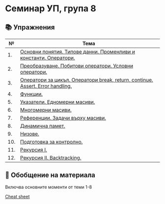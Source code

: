 # Семинар УП, група 8

## :books: Упражнения
| № | Тема |
| --- | --- |
| 1. | [Основни понятия. Типове данни. Променливи и константи. Оператори.](https://github.com/ivanahristova/introduction-to-programming-2023-2024/tree/main/sem01) |
| 2. | [Преобразуване. Побитови оператори. Условни оператори.](https://github.com/ivanahristova/introduction-to-programming-2023-2024/tree/main/sem02) |
| 3. | [Оператори за цикъл. Оператори break, return, continue. Assert. Error handling.](https://github.com/ivanahristova/introduction-to-programming-2023-2024/tree/main/sem03) |
| 4. | [Функции.](https://github.com/ivanahristova/introduction-to-programming-2023-2024/tree/main/sem04) |
| 5. | [Указатели. Едномерни масиви.](https://github.com/ivanahristova/introduction-to-programming-2023-2024/tree/main/sem05) |
| 6. | [Многомерни масиви.](https://github.com/ivanahristova/introduction-to-programming-2023-2024/tree/main/sem06) |
| 7. | [Референции. Задачи върху масиви.](https://github.com/ivanahristova/introduction-to-programming-2023-2024/tree/main/sem07) |
| 8. | [Динамична памет.](https://github.com/ivanahristova/introduction-to-programming-2023-2024/tree/main/sem08) |
| 9. | [Низове.](https://github.com/ivanahristova/introduction-to-programming-2023-2024/tree/main/sem09) |
| 10. | [Подготовка за контролно.](https://github.com/ivanahristova/introduction-to-programming-2023-2024/tree/main/sem10) |
| 11. | [Рекурсия I.](https://github.com/ivanahristova/introduction-to-programming-2023-2024/tree/main/sem11) |
| 12. | [Рекурсия II. Backtracking.](https://github.com/ivanahristova/introduction-to-programming-2023-2024/tree/main/sem12) |

## 🔎 Обобщение на материала

Включва основните моменти от теми 1-8

[Cheat sheet](https://docs.google.com/document/d/18FmJnNG3lE6UAssn0Aaf7Lr4aB7bSkR7tEoVyIl9itg/edit?usp=sharing)


